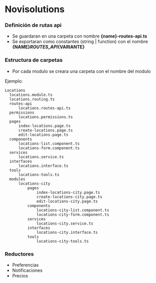 # Novisolutions
### Definición de rutas api
 - Se guardaran en una carpeta con nombre **{name}-routes-api.ts**  
 - Se exportaran como constantes (string | function) con el nombre **{NAME}_ROUTES_API_{VARIANTE}**

### Estructura de carpetas
- Por cada modulo se creara una carpeta con el nombre del modulo

Ejemplo: 

    Locations
      locations.module.ts
      locations.routing.ts
      routes-api
          locations.routes-api.ts
      permissions
          locations.permissions.ts
      pages
          index-locations.page.ts
          create-locations.page.ts
          edit-locations.page.ts
      components
          locations-list.component.ts
          locations-form.component.ts
      services
          locations.service.ts
      interfaces
          locations.interface.ts
      tools
          locations-tools.ts
      modules
          locations-city
              pages
                  index-locations-city.page.ts
                  create-locations-city.page.ts
                  edit-locations-city.page.ts
              components
                  locations-city-list.component.ts
                  locations-city-form.component.ts
              services
                  locations-city.service.ts
              interfaces
                  locations-city.interface.ts
              tools
                  locations-city-tools.ts


### Reductores
  
  - Preferencias
  - Notificaciones  
  - Precios
  